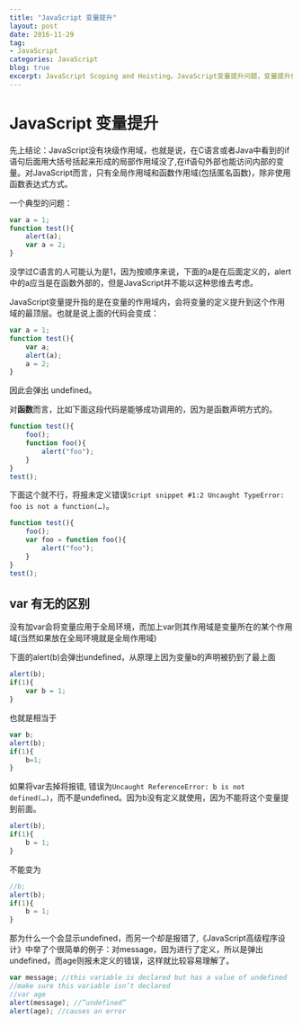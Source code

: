 ```yaml
---
title: "JavaScript 变量提升"
layout: post
date: 2016-11-29
tag:
- JavaScript
categories: JavaScript
blog: true
excerpt: JavaScript Scoping and Hoisting。JavaScript变量提升问题，变量提升使JavaScript与其他编程语言有很大的不同。
---
```


# JavaScript 变量提升

先上结论：JavaScript没有块级作用域，也就是说，在C语言或者Java中看到的if语句后面用大括号括起来形成的局部作用域没了,在if语句外部也能访问内部的变量。对JavaScript而言，只有全局作用域和函数作用域(包括匿名函数)，除非使用函数表达式方式。


一个典型的问题：

```js
var a = 1;
function test(){
	alert(a);
	var a = 2;
}
```

没学过C语言的人可能认为是1，因为按顺序来说，下面的a是在后面定义的，alert中的a应当是在函数外部的，但是JavaScript并不能以这种思维去考虑。

JavaScript变量提升指的是在变量的作用域内，会将变量的定义提升到这个作用域的最顶层。也就是说上面的代码会变成：

```js
var a = 1;
function test(){
	var a;
	alert(a);
	a = 2;
}
```

因此会弹出 undefined。


对**函数**而言，比如下面这段代码是能够成功调用的，因为是函数声明方式的。


```js
function test(){ 
	foo(); 
	function foo(){ 
		alert("foo"); 
	} 
} 
test(); 
```

下面这个就不行，将报未定义错误`Script snippet #1:2 Uncaught TypeError: foo is not a function(…)`。

```js
function test(){ 
	foo(); 
	var foo = function foo(){ 
		alert("foo"); 
	} 
} 
test(); 
```


## var 有无的区别

没有加var会将变量应用于全局环境，而加上var则其作用域是变量所在的某个作用域(当然如果放在全局环境就是全局作用域)

下面的alert(b)会弹出undefined，从原理上因为变量b的声明被扔到了最上面

```js
alert(b);
if(1){
	var b = 1;
}
```

也就是相当于

```js
var b;
alert(b);
if(1){
	b=1;
}
```

如果将var去掉将报错, 错误为`Uncaught ReferenceError: b is not defined(…)`，而不是undefined。因为b没有定义就使用，因为不能将这个变量提到前面。


```js
alert(b);
if(1){
	b = 1;
}
```

不能变为

```js
//b;
alert(b);
if(1){
	b = 1;
}
```


那为什么一个会显示undefined，而另一个却是报错了,《JavaScript高级程序设计》中举了个很简单的例子：对message，因为进行了定义，所以是弹出undefined，而age则报未定义的错误，这样就比较容易理解了。

```js
var message; //this variable is declared but has a value of undefined
//make sure this variable isn’t declared
//var age
alert(message); //”undefined”
alert(age); //causes an error
```